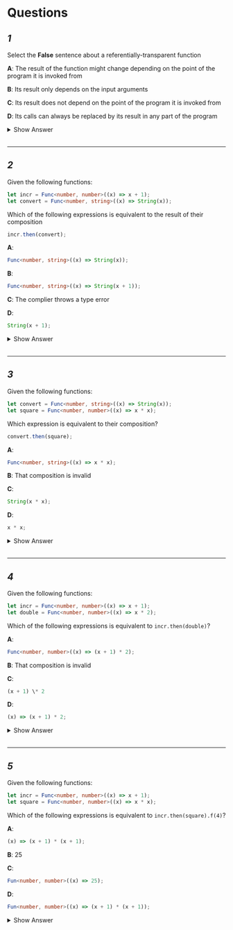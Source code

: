 # Questions

## _1_

Select the **False** sentence about a referentially-transparent function

**A**: The result of the function might change depending on the point of the program it is invoked from

**B**: Its result only depends on the input arguments

**C**: Its result does not depend on the point of the program it is invoked from

**D**: Its calls can always be replaced by its result in any part of the program

<details><summary>Show Answer</summary>
<p>

```
A
```

</p>
</details>
<br>
<hr>

## _2_

Given the following functions:

```ts
let incr = Func<number, number>((x) => x + 1);
let convert = Func<number, string>((x) => String(x));
```

Which of the following expressions is equivalent to the result of their composition

```ts
incr.then(convert);
```

**A**:

```ts
Func<number, string>((x) => String(x));
```

**B**:

```ts
Func<number, string>((x) => String(x + 1));
```

**C**: The complier throws a type error

**D**:

```ts
String(x + 1);
```

<details><summary>Show Answer</summary>
<p>

```
B
```

</p>
</details>
<br>
<hr>

## _3_

Given the following functions:

```ts
let convert = Func<number, string>((x) => String(x));
let square = Func<number, number>((x) => x * x);
```

Which expression is equivalent to their composition?

```ts
convert.then(square);
```

**A**:

```ts
Func<number, string>((x) => x * x);
```

**B**: That composition is invalid

**C**:

```ts
String(x * x);
```

**D**:

```ts
x * x;
```

<details><summary>Show Answer</summary>
<p>

```
B
```

</p>
</details>
<br>
<hr>

## _4_

Given the following functions:

```ts
let incr = Func<number, number>((x) => x + 1);
let double = Func<number, number>((x) => x * 2);
```

Which of the following expressions is equivalent to `incr.then(double)`?

**A**:

```ts
Func<number, number>((x) => (x + 1) * 2);
```

**B**: That composition is invalid

**C**:

```ts
(x + 1) \* 2
```

**D**:

```ts
(x) => (x + 1) * 2;
```

<details><summary>Show Answer</summary>
<p>

```
A
```

</p>
</details>
<br>
<hr>

## _5_

Given the following functions:

```ts
let incr = Func<number, number>((x) => x + 1);
let square = Func<number, number>((x) => x * x);
```

Which of the following expressions is equivalent to `incr.then(square).f(4)`?

**A**:

```ts
(x) => (x + 1) * (x + 1);
```

**B**: 25

**C**:

```ts
Fun<number, number>((x) => 25);
```

**D**:

```ts
Fun<number, number>((x) => (x + 1) * (x + 1));
```

<details><summary>Show Answer</summary>
<p>

```
B
```

</p>
</details>
<br>
